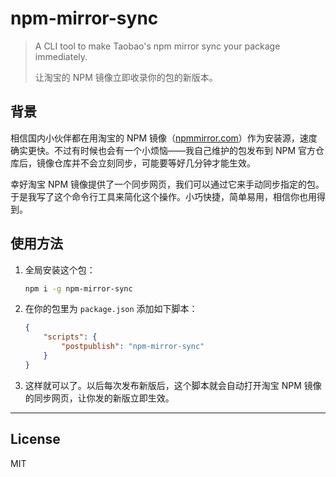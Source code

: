 # npm-mirror-sync

> A CLI tool to make Taobao's npm mirror sync your package immediately.
>
> 让淘宝的 NPM 镜像立即收录你的包的新版本。

## 背景

相信国内小伙伴都在用淘宝的 NPM 镜像（[npmmirror.com](https://npmmirror.com/)）作为安装源，速度确实更快。不过有时候也会有一个小烦恼——我自己维护的包发布到 NPM 官方仓库后，镜像仓库并不会立刻同步，可能要等好几分钟才能生效。

幸好淘宝 NPM 镜像提供了一个同步网页，我们可以通过它来手动同步指定的包。于是我写了这个命令行工具来简化这个操作。小巧快捷，简单易用，相信你也用得到。


## 使用方法

1. 全局安装这个包：

	```sh
	npm i -g npm-mirror-sync
	```

1. 在你的包里为 `package.json` 添加如下脚本：

	```json
	{
		"scripts": {
			"postpublish": "npm-mirror-sync"
		}
	}
	```

1. 这样就可以了。以后每次发布新版后，这个脚本就会自动打开淘宝 NPM 镜像的同步网页，让你发的新版立即生效。


***

## License

MIT
